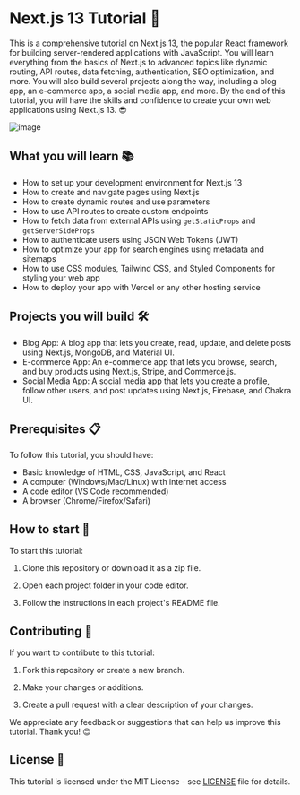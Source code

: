 # Next.js 13 Tutorial 🚀

This is a comprehensive tutorial on Next.js 13, the popular React framework for building server-rendered applications with JavaScript. You will learn everything from the basics of Next.js to advanced topics like dynamic routing, API routes, data fetching, authentication, SEO optimization, and more. You will also build several projects along the way, including a blog app, an e-commerce app, a social media app, and more. By the end of this tutorial, you will have the skills and confidence to create your own web applications using Next.js 13. 😎

![image](https://user-images.githubusercontent.com/97989643/224070021-4413b673-0b79-4ff7-9b66-659c5c35f294.png)

## What you will learn 📚

* How to set up your development environment for Next.js 13
* How to create and navigate pages using Next.js
* How to create dynamic routes and use parameters
* How to use API routes to create custom endpoints
* How to fetch data from external APIs using `getStaticProps` and `getServerSideProps`
* How to authenticate users using JSON Web Tokens (JWT)
* How to optimize your app for search engines using metadata and sitemaps
* How to use CSS modules, Tailwind CSS, and Styled Components for styling your web app
* How to deploy your app with Vercel or any other hosting service

## Projects you will build 🛠️

* Blog App: A blog app that lets you create, read, update, and delete posts using Next.js, MongoDB, and Material UI.
* E-commerce App: An e-commerce app that lets you browse, search, and buy products using Next.js, Stripe, and Commerce.js.
* Social Media App: A social media app that lets you create a profile, follow other users, and post updates using Next.js, Firebase, and Chakra UI.

## Prerequisites 📋

To follow this tutorial, you should have:

- Basic knowledge of HTML, CSS, JavaScript, and React
- A computer (Windows/Mac/Linux) with internet access
- A code editor (VS Code recommended)
- A browser (Chrome/Firefox/Safari)

## How to start 🚀

To start this tutorial:

1. Clone this repository or download it as a zip file.

2. Open each project folder in your code editor.

3. Follow the instructions in each project's README file.

## Contributing 💖

If you want to contribute to this tutorial:

1. Fork this repository or create a new branch.

2. Make your changes or additions.

3. Create a pull request with a clear description of your changes.

We appreciate any feedback or suggestions that can help us improve this tutorial. Thank you! 😊

## License 📄

This tutorial is licensed under the MIT License - see [LICENSE](LICENSE) file for details.
